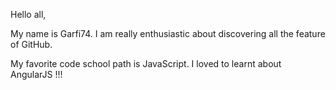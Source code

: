 Hello all,

My name is Garfi74. I am really enthusiastic about discovering all the feature of GitHub.

My favorite code school path is JavaScript. I loved to learnt about AngularJS !!!